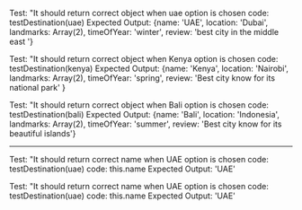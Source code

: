 


Test: "It should return correct object when uae option is chosen 
code: testDestination(uae)
Expected Output: {name: 'UAE', location: 'Dubai', landmarks: Array(2), timeOfYear: 'winter', review: 'best city in the middle east '}


Test: "It should return correct object when Kenya option is chosen 
code: testDestination(kenya)
Expected Output: {name: 'Kenya', location: 'Nairobi', landmarks: Array(2), timeOfYear: 'spring', review: 'Best city know for its national park' }



Test: "It should return correct object when Bali option is chosen 
code: testDestination(bali)
Expected Output: {name: 'Bali', location: 'Indonesia', landmarks: Array(2), timeOfYear: 'summer', review: 'Best city know for its beautiful islands'}

-------- 
Test: "It should return correct name when UAE option is chosen 
code: testDestination(uae)
code: this.name
Expected Output: 'UAE'

Test: "It should return correct name when UAE option is chosen 
code: testDestination(uae)
code: this.name
Expected Output: 'UAE'


